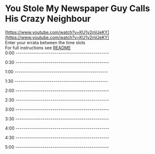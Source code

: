 # You Stole My Newspaper Guy Calls His Crazy Neighbour

[https://www.youtube.com/watch?v=KU1y2nVJeKY](https://www.youtube.com/watch?v=KU1y2nVJeKY)  
Enter your errata between the time slots  
For full instructions see [README](../../..#readme)  
0:00 ------------------------------------------------  




0:30 ------------------------------------------------  




1:00 ------------------------------------------------  




1:30 ------------------------------------------------  




2:00 ------------------------------------------------  




2:30 ------------------------------------------------  




3:00 ------------------------------------------------  




3:30 ------------------------------------------------  




4:00 ------------------------------------------------  




4:30 ------------------------------------------------  




5:00 ------------------------------------------------  




